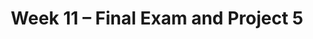 ---
    title: Week 11 – Final Exam and Project 5
    weekNumber: 11
    days:
      - date: 2023-3-22
        events:
          "**EXAM**{: .label .label-exam } **Final Exam (11:30AM-2:30PM, in-person, location TBD)**":
      - date: 2023-3-23
        events:
          "**PROJ 5**{: .label .label-proj } **Model Building 🛠 (due 3/23, no slip days)**":
---